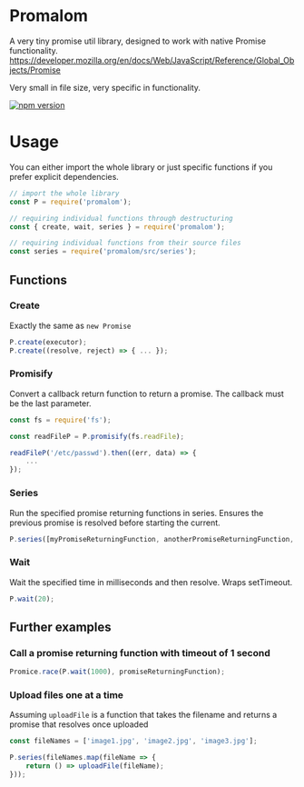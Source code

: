 # Promalom

A very tiny promise util library, designed to work with native Promise functionality. https://developer.mozilla.org/en/docs/Web/JavaScript/Reference/Global_Objects/Promise

Very small in file size, very specific in functionality.

[![npm version](https://img.shields.io/npm/v/promalom.svg?style=flat-square)](https://www.npmjs.com/package/promalom)

# Usage

You can either import the whole library or just specific functions if you prefer explicit dependencies.

```js
// import the whole library
const P = require('promalom');

// requiring individual functions through destructuring
const { create, wait, series } = require('promalom'); 

// requiring individual functions from their source files
const series = require('promalom/src/series'); 
```

## Functions

### Create

Exactly the same as `new Promise`

```js
P.create(executor);
P.create((resolve, reject) => { ... });
```

### Promisify

Convert a callback return function to return a promise. The callback must be the last parameter.

```js
const fs = require('fs');

const readFileP = P.promisify(fs.readFile);

readFileP('/etc/passwd').then((err, data) => {
    ...
});
```

### Series

Run the specified promise returning functions in series. Ensures the previous promise is resolved before starting the current.

```js
P.series([myPromiseReturningFunction, anotherPromiseReturningFunction, someOtherPromiseReturningFunction]);
```

### Wait

Wait the specified time in milliseconds and then resolve. Wraps setTimeout.

```js
P.wait(20);
```

## Further examples

### Call a promise returning function with timeout of 1 second

```js
Promice.race(P.wait(1000), promiseReturningFunction);
```

### Upload files one at a time
Assuming `uploadFile` is a function that takes the filename and returns a promise that resolves once uploaded

```js
const fileNames = ['image1.jpg', 'image2.jpg', 'image3.jpg'];

P.series(fileNames.map(fileName => {
    return () => uploadFile(fileName); 
}));
```
